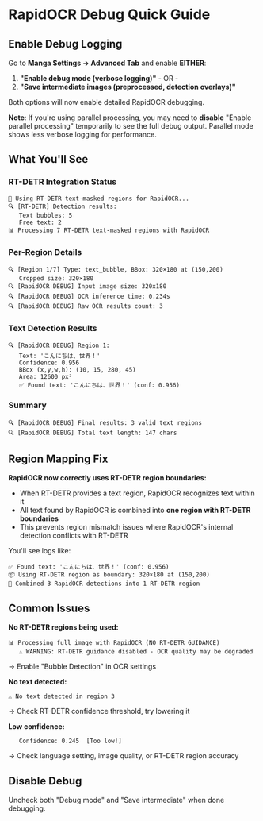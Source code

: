 # RapidOCR Debug Quick Guide

## Enable Debug Logging

Go to **Manga Settings → Advanced Tab** and enable **EITHER**:

1. **"Enable debug mode (verbose logging)"** - OR -
2. **"Save intermediate images (preprocessed, detection overlays)"**

Both options will now enable detailed RapidOCR debugging.

**Note**: If you're using parallel processing, you may need to **disable** "Enable parallel processing" temporarily to see the full debug output. Parallel mode shows less verbose logging for performance.

## What You'll See

### RT-DETR Integration Status
```
📝 Using RT-DETR text-masked regions for RapidOCR...
🔍 [RT-DETR] Detection results:
   Text bubbles: 5
   Free text: 2
📊 Processing 7 RT-DETR text-masked regions with RapidOCR
```

### Per-Region Details
```
🔍 [Region 1/7] Type: text_bubble, BBox: 320×180 at (150,200)
   Cropped size: 320×180
🔍 [RapidOCR DEBUG] Input image size: 320x180
🔍 [RapidOCR DEBUG] OCR inference time: 0.234s
🔍 [RapidOCR DEBUG] Raw OCR results count: 3
```

### Text Detection Results
```
🔍 [RapidOCR DEBUG] Region 1:
   Text: 'こんにちは、世界！'
   Confidence: 0.956
   BBox (x,y,w,h): (10, 15, 280, 45)
   Area: 12600 px²
   ✅ Found text: 'こんにちは、世界！' (conf: 0.956)
```

### Summary
```
🔍 [RapidOCR DEBUG] Final results: 3 valid text regions
🔍 [RapidOCR DEBUG] Total text length: 147 chars
```

## Region Mapping Fix

**RapidOCR now correctly uses RT-DETR region boundaries:**

- When RT-DETR provides a text region, RapidOCR recognizes text within it
- All text found by RapidOCR is combined into **one region with RT-DETR boundaries**
- This prevents region mismatch issues where RapidOCR's internal detection conflicts with RT-DETR

You'll see logs like:
```
✅ Found text: 'こんにちは、世界！' (conf: 0.956)
📦 Using RT-DETR region as boundary: 320×180 at (150,200)
🔗 Combined 3 RapidOCR detections into 1 RT-DETR region
```

## Common Issues

**No RT-DETR regions being used:**
```
📊 Processing full image with RapidOCR (NO RT-DETR GUIDANCE)
   ⚠️ WARNING: RT-DETR guidance disabled - OCR quality may be degraded
```
→ Enable "Bubble Detection" in OCR settings

**No text detected:**
```
⚠️ No text detected in region 3
```
→ Check RT-DETR confidence threshold, try lowering it

**Low confidence:**
```
   Confidence: 0.245  [Too low!]
```
→ Check language setting, image quality, or RT-DETR region accuracy

## Disable Debug

Uncheck both "Debug mode" and "Save intermediate" when done debugging.
